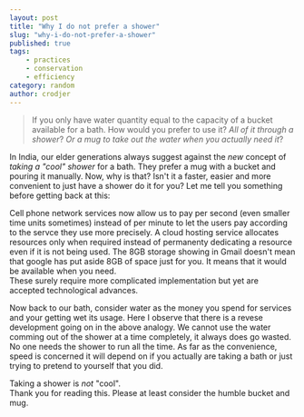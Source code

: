 ```yaml
---
layout: post
title: "Why I do not prefer a shower"
slug: "why-i-do-not-prefer-a-shower"
published: true
tags:
    - practices
    - conservation
    - efficiency
category: random
author: crodjer
---
```


> If you only have water quantity equal to the capacity of a bucket available
> for a bath. How would you prefer to use it? *All of it through a shower*?
> *Or a mug to take out the water when you actually need it*?

In India, our elder generations always suggest against the *new* concept of
*taking a "cool" shower* for a bath. They prefer a mug with a bucket and pouring
it manually. Now, why is that? Isn't it a faster, easier and more convenient
to just have a shower do it for you? Let me tell you something before
getting back at this:

Cell phone network services now allow us to pay per second (even smaller
time units sometimes) instead of per minute to let the users pay according
to the servce they use more precisely. A cloud hosting service allocates
resources only when required instead of permanenty dedicating a resource
even if it is not being used. The 8GB storage showing in Gmail doesn't mean
that google has put aside 8GB of space just for you. It means that it would
be available when you need.  
These surely require more complicated implementation but yet are accepted
technological advances.

Now back to our bath, consider water as the money you spend for services
and your getting wet its usage. Here I observe that there is a revese
development going on in the above analogy. We cannot use the water comming
out of the shower at a time completely, it always does go wasted. No one
needs the shower to run all the time. As far as the convenience, speed is
concerned it will depend on if you actually are taking a bath or just trying
to pretend to yourself that you did.

Taking a shower is *not* "cool".  
Thank you for reading this. Please at least consider the humble bucket and
mug.
